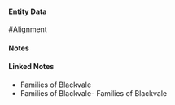 #### Entity Data

#Alignment 

#### Notes

#### Linked Notes 

- Families of Blackvale
- Families of Blackvale- Families of Blackvale